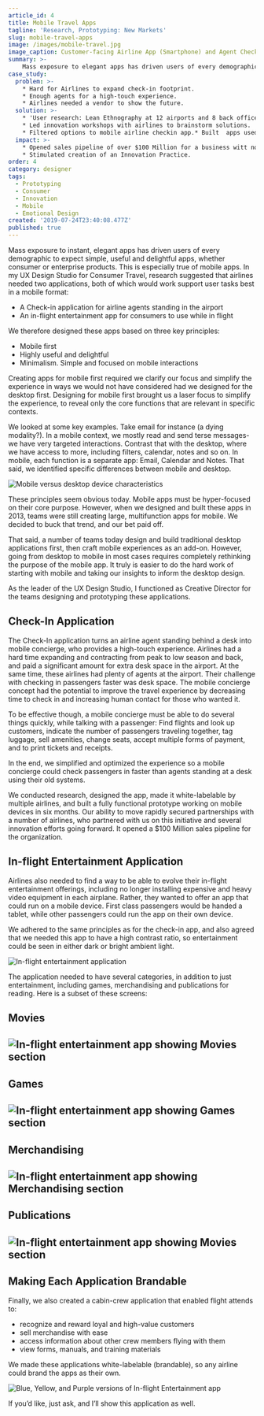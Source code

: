 ```yaml
---
article_id: 4
title: Mobile Travel Apps
tagline: 'Research, Prototyping: New Markets'
slug: mobile-travel-apps
image: /images/mobile-travel.jpg
image_caption: Customer-facing Airline App (Smartphone) and Agent Check-in App (Tablet)
summary: >-
    Mass exposure to elegant apps has driven users of every demographic to expect usable, useful and delightful mobile apps, whether consumer or enterprise. Our mobile travel apps exceeded customer expectations.
case_study:
  problem: >- 
    * Hard for Airlines to expand check-in footprint.
    * Enough agents for a high-touch experience.
    * Airlines needed a vendor to show the future.
  solution: >- 
    * 'User research: Lean Ethnography at 12 airports and 8 back offices worldwide.'
    * Led innovation workshops with airlines to brainstorm solutions.
    * Filtered options to mobile airline checkin app.* Built  apps used by airlines worldwide.
  impact: >- 
    * Opened sales pipeline of over $100 Million for a business witt no new products in 10 years.
    * Stimulated creation of an Innovation Practice.
order: 4
category: designer
tags:
  - Prototyping
  - Consumer
  - Innovation
  - Mobile
  - Emotional Design
created: '2019-07-24T23:40:08.477Z'
published: true
---
```

Mass exposure to instant, elegant apps has driven users of every demographic to expect simple, useful and delightful apps, whether consumer or enterprise products. This is especially true of mobile apps. In my UX Design Studio for Consumer Travel, research suggested that airlines needed two applications, both of which would work support user tasks best in a mobile format:

*   A Check-in application for airline agents standing in the airport
*   An in-flight entertainment app for consumers to use while in flight

We therefore designed these apps based on three key principles:

*   Mobile first
*   Highly useful and delightful
*   Minimalism. Simple and focused on mobile interactions

Creating apps for mobile first required we clarify our focus and simplify the experience in ways we would not have considered had we designed for the desktop first. Designing for mobile first brought us a laser focus to simplify the experience, to reveal only the core functions that are relevant in specific contexts.

We looked at some key examples. Take email for instance (a dying modality?). In a mobile context, we mostly read and send terse messages- we have very targeted interactions. Contrast that with the desktop, where we have access to more, including filters, calendar, notes and so on. In mobile, each function is a separate app: Email, Calendar and Notes. That said, we identified specific differences between mobile and desktop.

![Mobile versus desktop device characteristics](/images/Device-Characteristics.jpg)

These principles seem obvious today. Mobile apps must be hyper-focused on their core purpose. However, when we designed and built these apps in 2013, teams were still creating large, multifunction apps for mobile. We decided to buck that trend, and our bet paid off.

That said, a number of teams today design and build traditional desktop applications first, then craft mobile experiences as an add-on. However, going from desktop to mobile in most cases requires completely rethinking the purpose of the mobile app. It truly is easier to do the hard work of starting with mobile and taking our insights to inform the desktop design.

As the leader of the UX Design Studio, I functioned as Creative Director for the teams designing and prototyping these applications.

Check-In Application
--------------------

The Check-In application turns an airline agent standing behind a desk into mobile concierge, who provides a high-touch experience. Airlines had a hard time expanding and contracting from peak to low season and back, and paid a significant amount for extra desk space in the airport. At the same time, these airlines had plenty of agents at the airport. Their challenge with checking in passengers faster was desk space. The mobile concierge concept had the potential to improve the travel experience by decreasing time to check in and increasing human contact for those who wanted it.

To be effective though, a mobile concierge must be able to do several things quickly, while talking with a passenger: Find flights and look up customers, indicate the number of passengers traveling together, tag luggage, sell amenities, change seats, accept multiple forms of payment, and to print tickets and receipts.

In the end, we simplified and optimized the experience so a mobile concierge could check passengers in faster than agents standing at a desk using their old systems.

We conducted research, designed the app, made it white-labelable by multiple airlines, and built a fully functional prototype working on mobile devices in six months. Our ability to move rapidly secured partnerships with a number of airlines, who partnered with us on this initiative and several innovation efforts going forward. It opened a $100 Million sales pipeline for the organization.

In-flight Entertainment Application
-----------------------------------

Airlines also needed to find a way to be able to evolve their in-flight entertainment offerings, including no longer installing expensive and heavy video equipment in each airplane. Rather, they wanted to offer an app that could run on a mobile device. First class passengers would be handed a tablet, while other passengers could run the app on their own device.

We adhered to the same principles as for the check-in app, and also agreed that we needed this app to have a high contrast ratio, so entertainment could be seen in either dark or bright ambient light.

![In-flight entertainment application](/images/IFE-Composite.png)

The application needed to have several categories, in addition to just entertainment, including games, merchandising and publications for reading. Here is a subset of these screens:

Movies
------

![In-flight entertainment app showing Movies section](/images/IFE-Movies.png)
-----------------------------------------------------------------------------

Games
-----

![In-flight entertainment app showing Games section](/images/IFE-Games.png)
---------------------------------------------------------------------------

Merchandising
-------------

![In-flight entertainment app showing Merchandising section](/images/IFE-Merch.png)
-----------------------------------------------------------------------------------

Publications
------------

![In-flight entertainment app showing Movies section](/images/IFE-Publications.png)
-----------------------------------------------------------------------------------

Making Each Application Brandable
---------------------------------

Finally, we also created a cabin-crew application that enabled flight attends to:

*   recognize and reward loyal and high-value customers
*   sell merchandise with ease
*   access information about other crew members flying with them
*   view forms, manuals, and training materials

We made these applications white-labelable (brandable), so any airline could brand the apps as their own.

![Blue, Yellow, and Purple versions of In-flight Entertainment app](/images/Cabin-Crew-White-Label.jpg)

If you’d like, just ask, and I’ll show this application as well.